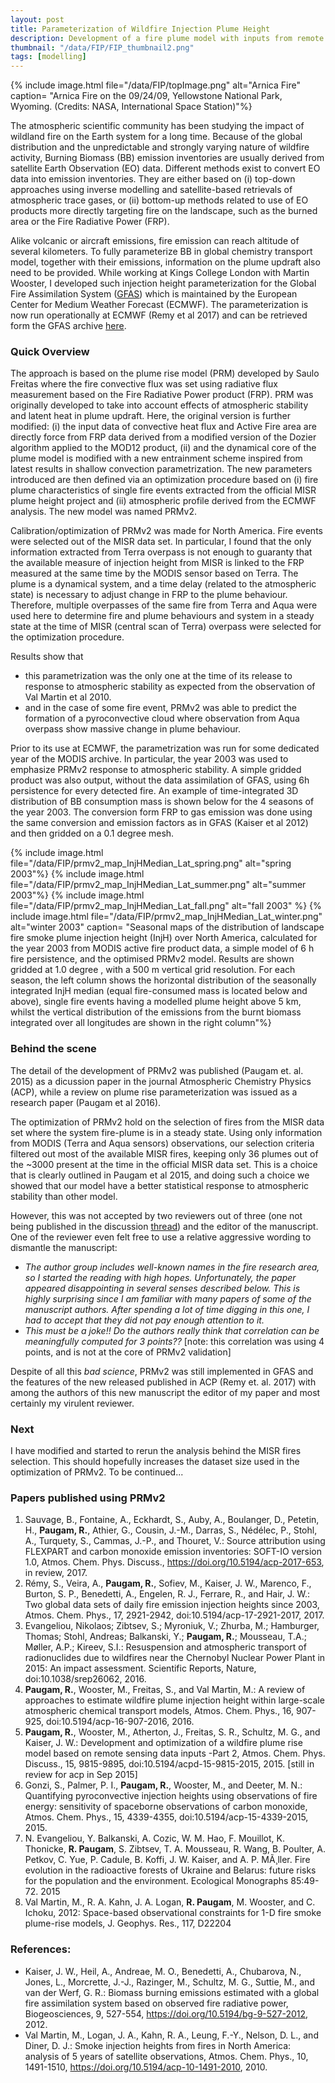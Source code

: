 ```yaml
---
layout: post
title: Parameterization of Wildfire Injection Plume Height
description: Development of a fire plume model with inputs from remote sensing products for implementation in large scale chemistry transport model.   
thumbnail: "/data/FIP/FIP_thumbnail2.png"
tags: [modelling]
---
```


{% include image.html file="/data/FIP/topImage.png" alt="Arnica Fire" caption= "Arnica Fire on the 09/24/09, Yellowstone National Park, Wyoming. (Credits: NASA, International Space Station)"%}

The atmospheric scientific community has been studying the impact of wildland fire on the Earth system for a long time. Because of the global distribution and the unpredictable and strongly varying nature of wildfire activity, Burning Biomass (BB) emission inventories are usually derived from satellite Earth Observation (EO) data. Different methods exist to convert EO data into emission inventories. They are either based on (i) top-down approaches using inverse modelling and satellite-based retrievals of atmospheric trace gases, or (ii) bottom-up methods related to use of EO products more directly targeting fire on the landscape, such as the burned area or the Fire Radiative Power (FRP).

Alike volcanic or aircraft emissions, fire emission can reach altitude of several kilometers. To fully parameterize  BB in global chemistry transport model, together with their emissions, information on the plume updraft also need to be provided. While working at Kings College London with Martin Wooster, I developed such injection height parameterization for the Global Fire Assimilation System ([GFAS](http://macc.copernicus-atmosphere.eu/about/project_structure/input_data/d_fire/)) which is maintained by the European Center for Medium Weather Forecast (ECMWF).
The parameterization is now run operationally at ECMWF (Remy et al 2017) and  can be retrieved form the GFAS archive [here](http://apps.ecmwf.int/datasets/data/cams-gfas/).


### Quick Overview
The approach is based on the plume rise model (PRM) developed by Saulo Freitas where the fire convective flux was set using radiative flux measurement based on the Fire Radiative Power product (FRP).
PRM was originally developed to take into account effects of atmospheric stability and latent heat in plume updraft.
Here, the original version is further modified: (i) the input data of convective heat flux and Active Fire area are directly force from FRP data derived from a modified version of the Dozier algorithm applied to the MOD12 product,
(ii) and the dynamical core of the plume model is modified with a new entrainment scheme inspired from latest
results in shallow convection parametrization. The new parameters introduced are then defined via an
optimization procedure based on (i) fire plume characteristics of single fire events extracted from the official
MISR plume height project and (ii) atmospheric profile derived from the ECMWF analysis. The new model was named PRMv2.

Calibration/optimization of PRMv2 was made for North America. Fire events were selected out of the MISR data set. In particular, I found that the only information extracted from
Terra overpass is not enough to guaranty that the available measure of injection height from MISR is linked to the FRP measured
at the same time by the MODIS sensor based on Terra. The plume is a dynamical system, and a time delay (related to the atmospheric state) is
necessary to adjust change in FRP to the plume behaviour. Therefore, multiple overpasses of the same fire
from Terra and Aqua were used here to determine fire and plume behaviours and system in a steady state at
the time of MISR (central scan of Terra) overpass were selected for the optimization procedure.

Results show that
- this parametrization was the only one at the time of its release to response to atmospheric stability as expected from the observation of Val Martin et al 2010.
- and in the case of some fire event, PRMv2 was able to predict the formation of a pyroconvective cloud where observation from Aqua overpass show massive change in plume behaviour.

Prior to its use at ECMWF, the parametrization was run for some dedicated year of the MODIS archive. In particular, the year 2003 was used to emphasize PRMv2 response to atmospheric stability.
A simple gridded product was also output, without the data assimilation of GFAS, using 6h persistence for every detected fire. An example of time-integrated 3D distribution of BB consumption mass is shown below for the 4 seasons of the year 2003. The conversion form FRP to gas emission was done using the same conversion and emission factors as in GFAS (Kaiser et al 2012) and then gridded on a 0.1 degree mesh.

{% include image.html file="/data/FIP/prmv2_map_InjHMedian_Lat_spring.png" alt="spring 2003"%}
{% include image.html file="/data/FIP/prmv2_map_InjHMedian_Lat_summer.png" alt="summer 2003"%}
{% include image.html file="/data/FIP/prmv2_map_InjHMedian_Lat_fall.png" alt="fall 2003" %}
{% include image.html file="/data/FIP/prmv2_map_InjHMedian_Lat_winter.png" alt="winter 2003" caption= "Seasonal maps of the distribution of landscape fire smoke plume injection height (InjH) over North America, calculated for the year 2003 from MODIS active fire product data, a simple model of 6 h fire persistence, and the optimised PRMv2 model. Results are shown
gridded at 1.0 degree , with a 500 m vertical grid resolution. For each season, the left column shows the
horizontal distribution of the seasonally integrated InjH median (equal fire-consumed mass is
located below and above), single fire events having a modelled plume height above 5 km, whilst
the vertical distribution of the emissions from the burnt biomass integrated over all longitudes
are shown in the right column"%}


### Behind the scene
The detail of the development of PRMv2 was published (Paugam et. al. 2015) as a dicussion paper in the journal Atmospheric Chemistry Physics (ACP), while a review on plume rise parameterization was issued as a research paper (Paugam et al 2016).

The optimization of PRMv2 hold on the selection of fires from the MISR data set where the system fire-plume is in a steady state.
Using only information from MODIS (Terra and Aqua sensors) observations, our selection criteria filtered out most of the available MISR fires, keeping only 36 plumes out of the ~3000 present at the time in the official MISR data set.
This is a choice that is clearly outlined in Paugam et al 2015, and doing such a choice we showed that our model have a better statistical response to atmospheric stability than other model.    

However, this was not accepted by two reviewers out of three (one not being published in the discussion [thread](https://www.atmos-chem-phys-discuss.net/acp-2014-1043/)) and the editor of the manuscript.
One of the reviewer even felt free to use a relative aggressive wording to dismantle the manuscript:
- *The author group includes well-known names in the fire research area, so I started the reading with high
hopes. Unfortunately, the paper appeared disappointing in several senses described
below. This is highly surprising since I am familiar with many papers of some of the
manuscript authors. After spending a lot of time digging in this one, I had to accept that
they did not pay enough attention to it.*
- *This must be a joke!! Do the authors
really think that correlation can be meaningfully
computed for 3 points??* [note: this correlation was using 4 points, and is not at the core of PRMv2 validation]

Despite of all this *bad science*, PRMv2 was still implemented in GFAS and the features of the new released published in ACP (Remy et. al. 2017) with among the authors of this new manuscript the editor of my paper and most certainly my virulent reviewer.


### Next
I have modified and started to rerun the analysis behind the MISR fires selection. This should hopefully increases the dataset size used in the optimization of PRMv2. To be continued...   

### Papers published using PRMv2
1.  Sauvage, B., Fontaine, A., Eckhardt, S., Auby, A., Boulanger, D., Petetin, H., **Paugam, R.**, Athier, G., Cousin, J.-M., Darras, S., Nédélec, P., Stohl, A., Turquety, S., Cammas, J.-P., and Thouret, V.: Source attribution using FLEXPART and carbon monoxide emission inventories: SOFT-IO version 1.0, Atmos. Chem. Phys. Discuss., https://doi.org/10.5194/acp-2017-653, in review, 2017.
2.	Rémy, S., Veira, A., **Paugam, R.**, Sofiev, M., Kaiser, J. W., Marenco, F., Burton, S. P., Benedetti, A., Engelen, R. J., Ferrare, R., and Hair, J. W.: Two global data sets of daily fire emission injection heights since 2003, Atmos. Chem. Phys., 17, 2921-2942, doi:10.5194/acp-17-2921-2017, 2017.
3.	Evangeliou, Nikolaos; Zibtsev, S.; Myroniuk, V.; Zhurba, M.; Hamburger, Thomas; Stohl, Andreas; Balkanski, Y.; **Paugam, R.**; Mousseau, T.A.; Møller, A.P.; Kireev, S.I.: Resuspension and atmospheric transport of radionuclides due to wildfires near the Chernobyl Nuclear Power Plant in 2015: An impact assessment. Scientific Reports, Nature, doi:10.1038/srep26062,  2016.
4.	**Paugam, R.**, Wooster, M., Freitas, S., and Val Martin, M.: A review of approaches to estimate wildfire plume injection height within large-scale atmospheric chemical transport models, Atmos. Chem. Phys., 16, 907-925, doi:10.5194/acp-16-907-2016, 2016.
5.	**Paugam, R.**, Wooster, M., Atherton, J., Freitas, S. R., Schultz, M. G., and Kaiser, J. W.: Development and optimization of a wildfire plume rise model based on remote sensing data inputs -Part 2, Atmos. Chem. Phys. Discuss., 15, 9815-9895, doi:10.5194/acpd-15-9815-2015, 2015. [still in review for acp in Sep 2015]
6.	Gonzi, S., Palmer, P. I., **Paugam, R.**, Wooster, M., and Deeter, M. N.: Quantifying pyroconvective injection heights using observations of fire energy: sensitivity of spaceborne observations of carbon monoxide, Atmos. Chem. Phys., 15, 4339-4355, doi:10.5194/acp-15-4339-2015, 2015.
7.	N. Evangeliou, Y. Balkanski, A. Cozic, W. M. Hao, F. Mouillot, K. Thonicke, **R. Paugam**, S. Zibtsev, T. A. Mousseau, R. Wang, B. Poulter, A. Petkov, C. Yue, P. Cadule, B. Koffi, J. W. Kaiser, and A. P. MÃ¸ller. Fire evolution in the radioactive forests of Ukraine and Belarus: future risks for the population and the environment. Ecological Monographs 85:49-72. 2015
8.	Val Martin, M., R. A. Kahn, J. A. Logan, **R. Paugam**, M. Wooster, and C. Ichoku, 2012: Space-based observational constraints for 1-D fire smoke plume-rise models, J. Geophys. Res., 117, D22204


### References:
- Kaiser, J. W., Heil, A., Andreae, M. O., Benedetti, A., Chubarova, N., Jones, L., Morcrette, J.-J., Razinger, M., Schultz, M. G., Suttie, M., and van der Werf, G. R.: Biomass burning emissions estimated with a global fire assimilation system based on observed fire radiative power, Biogeosciences, 9, 527-554, https://doi.org/10.5194/bg-9-527-2012, 2012.
-  Val Martin, M., Logan, J. A., Kahn, R. A., Leung, F.-Y., Nelson, D. L., and Diner, D. J.: Smoke injection heights from fires in North America: analysis of 5 years of satellite observations, Atmos. Chem. Phys., 10, 1491-1510, https://doi.org/10.5194/acp-10-1491-2010, 2010.
